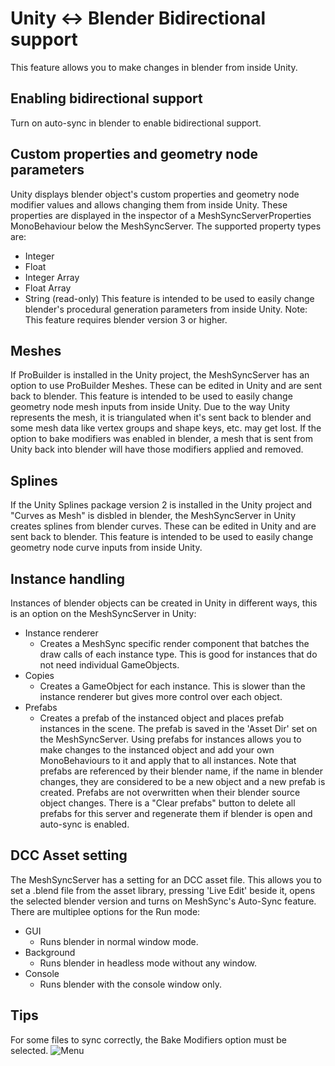 # Unity <-> Blender Bidirectional support

This feature allows you to make changes in blender from inside Unity.

## Enabling bidirectional support
Turn on auto-sync in blender to enable bidirectional support.

## Custom properties and geometry node parameters
Unity displays blender object's custom properties and geometry node modifier values and allows changing them from inside Unity.
These properties are displayed in the inspector of a MeshSyncServerProperties MonoBehaviour below the MeshSyncServer.
The supported property types are:
* Integer
* Float
* Integer Array
* Float Array
* String (read-only)
This feature is intended to be used to easily change blender's procedural generation parameters from inside Unity.
Note: This feature requires blender version 3 or higher.

## Meshes
If ProBuilder is installed in the Unity project, the MeshSyncServer has an option to use ProBuilder Meshes.
These can be edited in Unity and are sent back to blender. 
This feature is intended to be used to easily change geometry node mesh inputs from inside Unity.
Due to the way Unity represents the mesh, it is triangulated when it's sent back to blender and some mesh data like vertex groups and shape keys, etc. may get lost. If the option to bake modifiers was enabled in blender, a mesh that is sent from Unity back into blender will have those modifiers applied and removed.

## Splines
If the Unity Splines package version 2 is installed in the Unity project and "Curves as Mesh" is disbled in blender, the MeshSyncServer in Unity creates splines from blender curves. These can be edited in Unity and are sent back to blender.
This feature is intended to be used to easily change geometry node curve inputs from inside Unity.

## Instance handling
Instances of blender objects can be created in Unity in different ways, this is an option on the MeshSyncServer in Unity:
* Instance renderer
	* Creates a MeshSync specific render component that batches the draw calls of each instance type. This is good for instances that do not need individual GameObjects.
* Copies
	* Creates a GameObject for each instance. This is slower than the instance renderer but gives more control over each object.
* Prefabs
	* Creates a prefab of the instanced object and places prefab instances in the scene. The prefab is saved in the 'Asset Dir' set on the MeshSyncServer. Using prefabs for instances allows you to make changes to the instanced object and add your own MonoBehaviours to it and apply that to all instances. 
	Note that prefabs are referenced by their blender name, if the name in blender changes, they are considered to be a new object and a new prefab is created.	
	Prefabs are not overwritten when their blender source object changes. 
	There is a "Clear prefabs" button to delete all prefabs for this server and regenerate them if blender is open and auto-sync is enabled.

## DCC Asset setting
The MeshSyncServer has a setting for an DCC asset file. This allows you to set a .blend file from the asset library, pressing 'Live Edit' beside it, opens the selected blender version and turns on MeshSync's Auto-Sync feature.
There are multiplee options for the Run mode:
* GUI
	* Runs blender in normal window mode.
* Background
	* Runs blender in headless mode without any window.
* Console
	* Runs blender with the console window only.

## Tips
For some files to sync correctly, the Bake Modifiers option must be selected.
![Menu](images/BakeModsTip.png)
